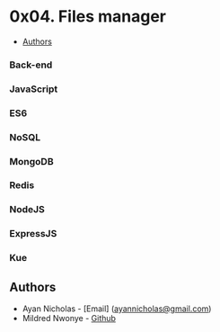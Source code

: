#	0x04. Files manager
* [Authors](#authors)
### Back-end
### JavaScript
### ES6
### NoSQL
### MongoDB
### Redis
### NodeJS
### ExpressJS
### Kue
 
## Authors
* Ayan Nicholas - [Email] (ayannicholas@gmail.com)
* Mildred Nwonye - [Github](https://github.com/MildredJessica)
